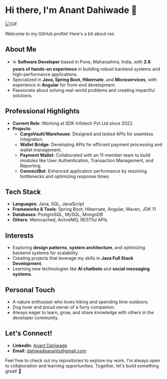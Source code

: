 # Hi there, I'm Anant Dahiwade 👋

<img alt="GIF" src="https://readme-typing-svg.herokuapp.com?color=%2336BCF7&lines=Hi!+I'm+Anant+Dahiwade🖐️;Passionate+Software+Developer💻;Aspiring+Problem+Solver📊;Learning+and+Growing+Every+Day;Empowering+Through+Code;Excited+to+Connect!"/>

Welcome to my GitHub profile! Here's a bit about me:

## About Me

- ☕ **Software Developer** based in Pune, Maharashtra, India, with **2.6 years of hands-on experience** in building robust backend systems and high-performance applications.
- Specialized in **Java, Spring Boot, Hibernate**, and **Microservices**, with experience in **Angular** for front-end development.
- Passionate about solving real-world problems and creating impactful solutions.

## Professional Highlights

- **Current Role**: Working at SDK Infotech Pvt Ltd since 2022.
- **Projects**:
  - **CargoVault/Warehouse**: Designed and tested APIs for seamless integration.
  - **Wallet Bridge**: Developing APIs for efficient payment processing and wallet management.
  - **Payment Wallet**: Collaborated with an 11-member team to build modules like User Authentication, Transaction Management, and Reporting.
  - **ConnectBot**: Enhanced application performance by resolving bottlenecks and optimizing response times.

## Tech Stack

- **Languages**: Java, SQL, JavaScript
- **Frameworks & Tools**: Spring Boot, Hibernate, Angular, Maven, JDK 11
- **Databases**: PostgreSQL, MySQL, MongoDB
- **Others**: Memcached, ActiveMQ, RESTful APIs

## Interests

- Exploring **design patterns**, **system architecture**, and optimizing backend systems for scalability.
- Creating projects that leverage my skills in **Java Full Stack Development**.
- Learning new technologies like **AI chatbots** and **social messaging systems**.


## Personal Touch

- A nature enthusiast who loves hiking and spending time outdoors.
- Dog lover and proud owner of a furry companion.
- Always eager to learn, grow, and share knowledge with others in the developer community.

## Let's Connect!

- **LinkedIn**: [Anant Dahiwade](https://linkedin.com/in/anantdahiwade)  
- **Email**: [dahiwadeanants@gmail.com](mailto:dahiwadeanants@gmail.com)

Feel free to check out my repositories to explore my work. I'm always open to collaboration and learning opportunities. Together, let's build something great! 🚀

